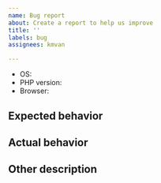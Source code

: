 ```yaml
---
name: Bug report
about: Create a report to help us improve
title: ''
labels: bug
assignees: kmvan

---
```


- OS: 
- PHP version: 
- Browser: 

## Expected behavior
<!-- Your contents -->

## Actual behavior
<!-- Your contents -->

## Other description
<!-- Your contents -->
